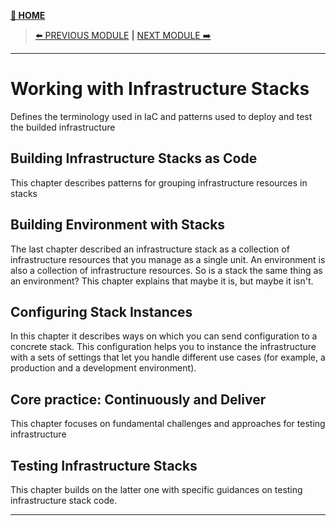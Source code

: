 [__🧭 HOME__](../../../README.md)

> [⬅️ PREVIOUS MODULE](../1-foundation/README.md) __|__ [NEXT MODULE ➡️](../3-runtime-platforms/README.md)

---

# Working with Infrastructure Stacks

Defines the terminology used in IaC and patterns used to deploy and test the builded infrastructure

## Building Infrastructure Stacks as Code

This chapter describes patterns for grouping infrastructure resources in stacks

## Building Environment with Stacks

The last chapter described an infrastructure stack as a collection of infrastructure resources that you manage as a single unit. An environment is also a collection of infrastructure resources. So is a stack the same thing as an environment? This chapter explains that maybe it is, but maybe it isn't.

## Configuring Stack Instances

In this chapter it describes ways on which you can send configuration to a concrete stack. This configuration helps you to instance the infrastructure with a sets of settings that let you handle different use cases (for example, a production and a development environment). 

## Core practice: Continuously and Deliver

This chapter focuses on fundamental challenges and approaches for testing infrastructure

## Testing Infrastructure Stacks

This chapter builds on the latter one with specific guidances on testing infrastructure stack code.

---
